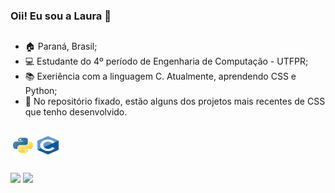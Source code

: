 ### Oii! Eu sou a Laura 💖 


##
- 🏠 Paraná, Brasil;
- 💻 Estudante do 4º período de Engenharia de Computação - UTFPR;
- 📚 Exeriência com a linguagem C. Atualmente, aprendendo CSS e Python;
- 📌 No repositório fixado, estão alguns dos projetos mais recentes de CSS que tenho desenvolvido. 
##
  <img align="center" alt="Laura-Python" height="30" width="40" src="https://raw.githubusercontent.com/devicons/devicon/master/icons/python/python-original.svg"><img align="center" alt="Laura-C" height="30" width="40" src="https://raw.githubusercontent.com/devicons/devicon/master/icons/c/c-original.svg">

##
<div>
  <a href="https://instagram.com/laura.sangalli_" target="_blank"><img src="https://img.shields.io/badge/-Instagram-%23E4405F?style=for-the-badge&logo=instagram&logoColor=white" target="_blank"></a>
  <a href="https://www.linkedin.com/in/laura-armiliato-sangalli-46527622b" target="_blank"><img src="https://img.shields.io/badge/-LinkedIn-%230077B5?style=for-the-badge&logo=linkedin&logoColor=white" target="_blank"></a>
</div>

